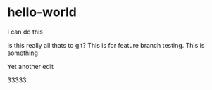 # hello-world

I can do this

Is this really all thats to git? This is for feature branch testing.
This is something

Yet another edit


33333
